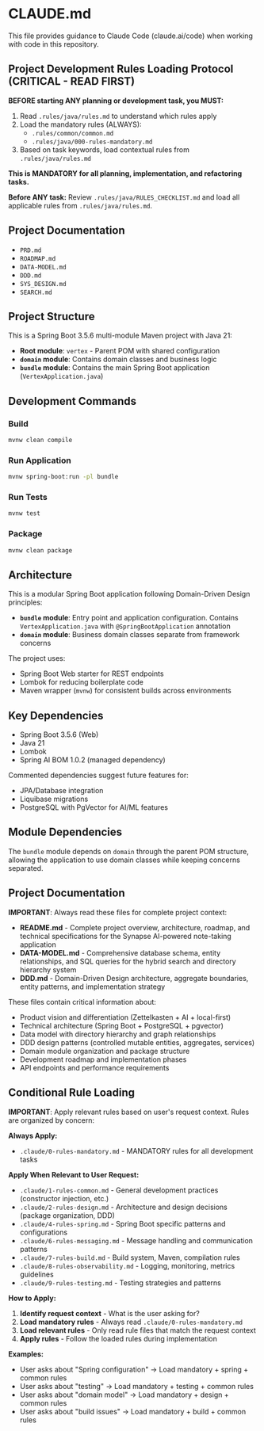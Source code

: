 # CLAUDE.md

This file provides guidance to Claude Code (claude.ai/code) when working with code in this repository.

## Project Development Rules Loading Protocol (CRITICAL - READ FIRST)

**BEFORE starting ANY planning or development task, you MUST:**

1. Read `.rules/java/rules.md` to understand which rules apply
2. Load the mandatory rules (ALWAYS):
    - `.rules/common/common.md`
    - `.rules/java/000-rules-mandatory.md`
3. Based on task keywords, load contextual rules from `.rules/java/rules.md`

**This is MANDATORY for all planning, implementation, and refactoring tasks.**

**Before ANY task:** Review `.rules/java/RULES_CHECKLIST.md` and load all applicable rules from `.rules/java/rules.md`.

## Project Documentation
- `PRD.md`
- `ROADMAP.md`
- `DATA-MODEL.md`
- `DDD.md`
- `SYS_DESIGN.md`
- `SEARCH.md`

## Project Structure

This is a Spring Boot 3.5.6 multi-module Maven project with Java 21:

- **Root module**: `vertex` - Parent POM with shared configuration
- **`domain` module**: Contains domain classes and business logic
- **`bundle` module**: Contains the main Spring Boot application (`VertexApplication.java`)

## Development Commands

### Build
```bash
mvnw clean compile
```

### Run Application
```bash
mvnw spring-boot:run -pl bundle
```

### Run Tests
```bash
mvnw test
```

### Package
```bash
mvnw clean package
```

## Architecture

This is a modular Spring Boot application following Domain-Driven Design principles:

- **`bundle` module**: Entry point and application configuration. Contains `VertexApplication.java` with `@SpringBootApplication` annotation
- **`domain` module**: Business domain classes separate from framework concerns

The project uses:
- Spring Boot Web starter for REST endpoints
- Lombok for reducing boilerplate code
- Maven wrapper (`mvnw`) for consistent builds across environments

## Key Dependencies

- Spring Boot 3.5.6 (Web)
- Java 21
- Lombok
- Spring AI BOM 1.0.2 (managed dependency)

Commented dependencies suggest future features for:
- JPA/Database integration
- Liquibase migrations
- PostgreSQL with PgVector for AI/ML features

## Module Dependencies

The `bundle` module depends on `domain` through the parent POM structure, allowing the application to use domain classes while keeping concerns separated.

## Project Documentation

**IMPORTANT**: Always read these files for complete project context:

- **README.md** - Complete project overview, architecture, roadmap, and technical specifications for the Synapse AI-powered note-taking application
- **DATA-MODEL.md** - Comprehensive database schema, entity relationships, and SQL queries for the hybrid search and directory hierarchy system
- **DDD.md** - Domain-Driven Design architecture, aggregate boundaries, entity patterns, and implementation strategy

These files contain critical information about:
- Product vision and differentiation (Zettelkasten + AI + local-first)
- Technical architecture (Spring Boot + PostgreSQL + pgvector)
- Data model with directory hierarchy and graph relationships
- DDD design patterns (controlled mutable entities, aggregates, services)
- Domain module organization and package structure
- Development roadmap and implementation phases
- API endpoints and performance requirements

## Conditional Rule Loading

**IMPORTANT**: Apply relevant rules based on user's request context. Rules are organized by concern:

**Always Apply:**
- `.claude/0-rules-mandatory.md` - MANDATORY rules for all development tasks

**Apply When Relevant to User Request:**
- `.claude/1-rules-common.md` - General development practices (constructor injection, etc.)
- `.claude/2-rules-design.md` - Architecture and design decisions (package organization, DDD)
- `.claude/4-rules-spring.md` - Spring Boot specific patterns and configurations
- `.claude/6-rules-messaging.md` - Message handling and communication patterns
- `.claude/7-rules-build.md` - Build system, Maven, compilation rules
- `.claude/8-rules-observability.md` - Logging, monitoring, metrics guidelines
- `.claude/9-rules-testing.md` - Testing strategies and patterns

**How to Apply:**
1. **Identify request context** - What is the user asking for?
2. **Load mandatory rules** - Always read `.claude/0-rules-mandatory.md`
3. **Load relevant rules** - Only read rule files that match the request context
4. **Apply rules** - Follow the loaded rules during implementation

**Examples:**
- User asks about "Spring configuration" → Load mandatory + spring + common rules
- User asks about "testing" → Load mandatory + testing + common rules
- User asks about "domain model" → Load mandatory + design + common rules
- User asks about "build issues" → Load mandatory + build + common rules